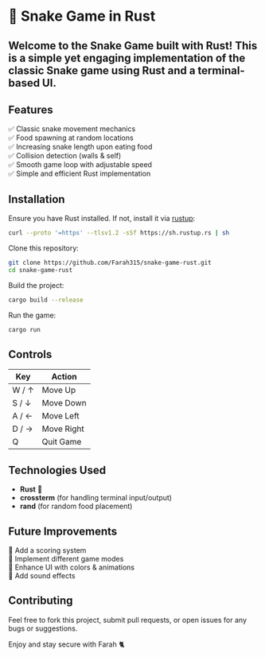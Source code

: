 # 🐍 Snake Game in Rust

## Welcome to the **Snake Game** built with Rust! This is a simple yet engaging implementation of the classic Snake game using Rust and a terminal-based UI.

## Features

✅ Classic snake movement mechanics  
✅ Food spawning at random locations  
✅ Increasing snake length upon eating food  
✅ Collision detection (walls & self)  
✅ Smooth game loop with adjustable speed  
✅ Simple and efficient Rust implementation

## Installation

Ensure you have Rust installed. If not, install it via [rustup](https://rustup.rs/):

```sh
curl --proto '=https' --tlsv1.2 -sSf https://sh.rustup.rs | sh
```

Clone this repository:

```sh
git clone https://github.com/Farah315/snake-game-rust.git
cd snake-game-rust
```

Build the project:

```sh
cargo build --release
```

Run the game:

```sh
cargo run
```

## Controls

| Key  | Action |
|------|--------|
| W / ↑ | Move Up |
| S / ↓ | Move Down |
| A / ← | Move Left |
| D / → | Move Right |
| Q     | Quit Game |

## Technologies Used

- **Rust** 🦀
- **crossterm** (for handling terminal input/output)
- **rand** (for random food placement)

## Future Improvements

🔹 Add a scoring system  
🔹 Implement different game modes  
🔹 Enhance UI with colors & animations  
🔹 Add sound effects  

## Contributing

Feel free to fork this project, submit pull requests, or open issues for any bugs or suggestions.

Enjoy and stay secure with Farah 🐈
